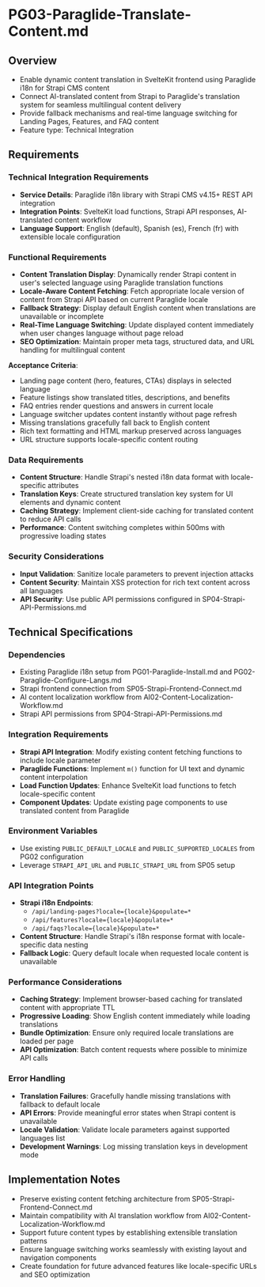 # PG03-Paraglide-Translate-Content.md

## Overview
- Enable dynamic content translation in SvelteKit frontend using Paraglide i18n for Strapi CMS content
- Connect AI-translated content from Strapi to Paraglide's translation system for seamless multilingual content delivery
- Provide fallback mechanisms and real-time language switching for Landing Pages, Features, and FAQ content
- Feature type: Technical Integration

## Requirements

### Technical Integration Requirements
- **Service Details**: Paraglide i18n library with Strapi CMS v4.15+ REST API integration
- **Integration Points**: SvelteKit load functions, Strapi API responses, AI-translated content workflow
- **Language Support**: English (default), Spanish (es), French (fr) with extensible locale configuration

### Functional Requirements
- **Content Translation Display**: Dynamically render Strapi content in user's selected language using Paraglide translation functions
- **Locale-Aware Content Fetching**: Fetch appropriate locale version of content from Strapi API based on current Paraglide locale
- **Fallback Strategy**: Display default English content when translations are unavailable or incomplete
- **Real-Time Language Switching**: Update displayed content immediately when user changes language without page reload
- **SEO Optimization**: Maintain proper meta tags, structured data, and URL handling for multilingual content

**Acceptance Criteria**:
- Landing page content (hero, features, CTAs) displays in selected language
- Feature listings show translated titles, descriptions, and benefits
- FAQ entries render questions and answers in current locale
- Language switcher updates content instantly without page refresh
- Missing translations gracefully fall back to English content
- Rich text formatting and HTML markup preserved across languages
- URL structure supports locale-specific content routing

### Data Requirements
- **Content Structure**: Handle Strapi's nested i18n data format with locale-specific attributes
- **Translation Keys**: Create structured translation key system for UI elements and dynamic content
- **Caching Strategy**: Implement client-side caching for translated content to reduce API calls
- **Performance**: Content switching completes within 500ms with progressive loading states

### Security Considerations
- **Input Validation**: Sanitize locale parameters to prevent injection attacks
- **Content Security**: Maintain XSS protection for rich text content across all languages
- **API Security**: Use public API permissions configured in SP04-Strapi-API-Permissions.md

## Technical Specifications

### Dependencies
- Existing Paraglide i18n setup from PG01-Paraglide-Install.md and PG02-Paraglide-Configure-Langs.md
- Strapi frontend connection from SP05-Strapi-Frontend-Connect.md
- AI content localization workflow from AI02-Content-Localization-Workflow.md
- Strapi API permissions from SP04-Strapi-API-Permissions.md

### Integration Requirements
- **Strapi API Integration**: Modify existing content fetching functions to include locale parameter
- **Paraglide Functions**: Implement `m()` function for UI text and dynamic content interpolation
- **Load Function Updates**: Enhance SvelteKit load functions to fetch locale-specific content
- **Component Updates**: Update existing page components to use translated content from Paraglide

### Environment Variables
- Use existing `PUBLIC_DEFAULT_LOCALE` and `PUBLIC_SUPPORTED_LOCALES` from PG02 configuration
- Leverage `STRAPI_API_URL` and `PUBLIC_STRAPI_URL` from SP05 setup

### API Integration Points
- **Strapi i18n Endpoints**: 
  - `/api/landing-pages?locale={locale}&populate=*`
  - `/api/features?locale={locale}&populate=*`
  - `/api/faqs?locale={locale}&populate=*`
- **Content Structure**: Handle Strapi's i18n response format with locale-specific data nesting
- **Fallback Logic**: Query default locale when requested locale content is unavailable

### Performance Considerations
- **Caching Strategy**: Implement browser-based caching for translated content with appropriate TTL
- **Progressive Loading**: Show English content immediately while loading translations
- **Bundle Optimization**: Ensure only required locale translations are loaded per page
- **API Optimization**: Batch content requests where possible to minimize API calls

### Error Handling
- **Translation Failures**: Gracefully handle missing translations with fallback to default locale
- **API Errors**: Provide meaningful error states when Strapi content is unavailable
- **Locale Validation**: Validate locale parameters against supported languages list
- **Development Warnings**: Log missing translation keys in development mode

## Implementation Notes
- Preserve existing content fetching architecture from SP05-Strapi-Frontend-Connect.md
- Maintain compatibility with AI translation workflow from AI02-Content-Localization-Workflow.md
- Support future content types by establishing extensible translation patterns
- Ensure language switching works seamlessly with existing layout and navigation components
- Create foundation for future advanced features like locale-specific URLs and SEO optimization